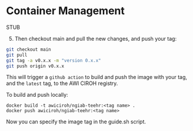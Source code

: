 # Container Management

STUB

5. Then checkout main and pull the new changes, and push your tag:
```bash
git checkout main
git pull
git tag -a v0.x.x -m "version 0.x.x"
git push origin v0.x.x
```

This will trigger a `github action` to build and push the image with your tag, and the `latest` tag, to the AWI CIROH registry.

To build and push locally:
```
docker build -t awiciroh/ngiab-teehr:<tag name> .
docker push awiciroh/ngiab-teehr:<tag name>
```

Now you can specify the image tag in the guide.sh script.